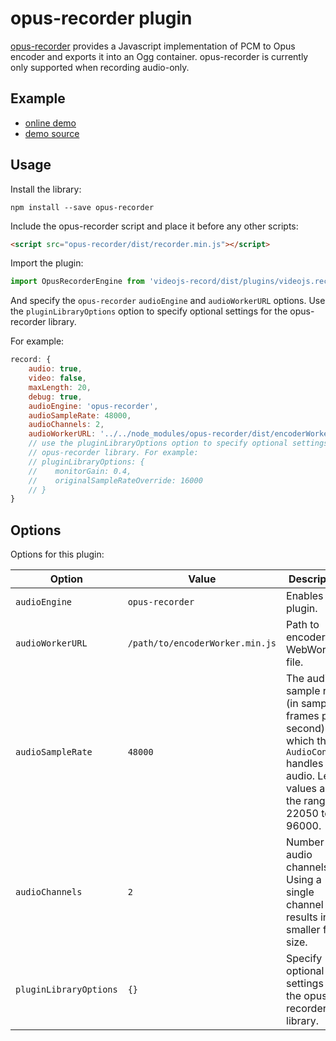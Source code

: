 # opus-recorder plugin

[opus-recorder](https://github.com/chris-rudmin/Recorderjs) provides a Javascript
implementation of PCM to Opus encoder and exports it into an Ogg container.
opus-recorder is currently only supported when recording audio-only.

## Example

- [online demo](https://collab-project.github.io/videojs-record/demo/audio-only-opus.html)
- [demo source](https://github.com/collab-project/videojs-record/blob/master/examples/plugins/audio-only-opus.html)

## Usage

Install the library:

```console
npm install --save opus-recorder
```

Include the opus-recorder script and place it before any other scripts:

```html
<script src="opus-recorder/dist/recorder.min.js"></script>
```

Import the plugin:

```javascript
import OpusRecorderEngine from 'videojs-record/dist/plugins/videojs.record.opus-recorder.js';
```

And specify the `opus-recorder` `audioEngine` and `audioWorkerURL` options.
Use the `pluginLibraryOptions` option to specify optional settings for the opus-recorder library.

For example:

```javascript
record: {
    audio: true,
    video: false,
    maxLength: 20,
    debug: true,
    audioEngine: 'opus-recorder',
    audioSampleRate: 48000,
    audioChannels: 2,
    audioWorkerURL: '../../node_modules/opus-recorder/dist/encoderWorker.min.js'
    // use the pluginLibraryOptions option to specify optional settings for the
    // opus-recorder library. For example:
    // pluginLibraryOptions: {
    //    monitorGain: 0.4,
    //    originalSampleRateOverride: 16000
    // }
}
```

## Options

Options for this plugin:

| Option | Value | Description |
| --- | --- | --- |
| `audioEngine` | `opus-recorder` | Enables the plugin. |
| `audioWorkerURL` | `/path/to/encoderWorker.min.js` | Path to encoder WebWorker file. |
| `audioSampleRate` | `48000` | The audio sample rate (in sample-frames per second) at which the `AudioContext` handles audio. Legal values are in the range of 22050 to 96000. |
| `audioChannels` | `2` | Number of audio channels. Using a single channel results in a smaller file size. |
| `pluginLibraryOptions` | `{}` | Specify optional settings for the opus-recorder library. |

